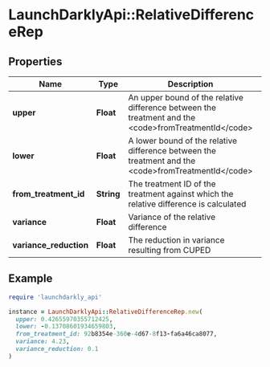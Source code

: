 # LaunchDarklyApi::RelativeDifferenceRep

## Properties

| Name | Type | Description | Notes |
| ---- | ---- | ----------- | ----- |
| **upper** | **Float** | An upper bound of the relative difference between the treatment and the &lt;code&gt;fromTreatmentId&lt;/code&gt; | [optional] |
| **lower** | **Float** | A lower bound of the relative difference between the treatment and the &lt;code&gt;fromTreatmentId&lt;/code&gt; | [optional] |
| **from_treatment_id** | **String** | The treatment ID of the treatment against which the relative difference is calculated | [optional] |
| **variance** | **Float** | Variance of the relative difference | [optional] |
| **variance_reduction** | **Float** | The reduction in variance resulting from CUPED | [optional] |

## Example

```ruby
require 'launchdarkly_api'

instance = LaunchDarklyApi::RelativeDifferenceRep.new(
  upper: 0.42655970355712425,
  lower: -0.13708601934659803,
  from_treatment_id: 92b8354e-360e-4d67-8f13-fa6a46ca8077,
  variance: 4.23,
  variance_reduction: 0.1
)
```

